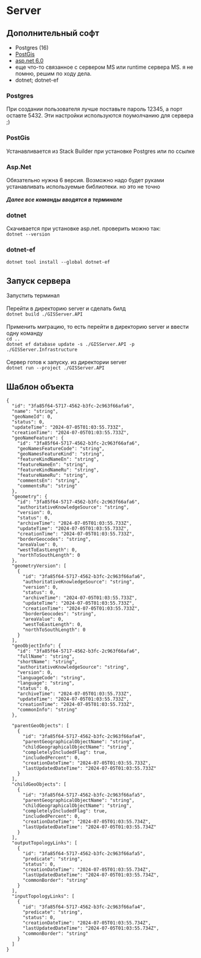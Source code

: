 # Server
## Дополнительный софт
- Postgres (16)
- [PostGis](https://download.osgeo.org/postgis/windows/pg16/)
- [asp.net 6.0](https://dotnet.microsoft.com/ru-ru/download/dotnet/6.0)
- еще что-то связанное с сервером MS или runtime сервера MS. я не помню, решим по ходу дела.
- dotnet; dotnet-ef
 
### Postgres
При создании пользователя лучше поставьте пароль 12345, а порт оставте 5432. Эти настройки используются поумолчанию для сервера ;)

### PostGis
Устанавливается из Stack Builder при установке Postgres или по ссылке

### Asp.Net
Обязательно нужна 6 версия. Возможно надо будет руками устанавливать используемые библиотеки. но это не точно
\
\
***Далее все команды вводятся в терминале***

### dotnet
Скачивается при установке asp.net. проверить можно так:\
`dotnet --version`

### dotnet-ef

`dotnet tool install --global dotnet-ef`

## Запуск сервера
Запустить терминал\
\
Перейти в директорию server и сделать билд \
`dotnet build ./GISServer.API`\
\
Применить миграцию, то есть перейти в директорию server и ввести одну команду\
`cd ..`\
`dotnet ef database update -s ./GISServer.API -p ./GISServer.Infrastructure`\
\
Сервер готов к запуску. из директории server\
`dotnet run --project ./GISServer.API`

## Шаблон объекта
```
{
  "id": "3fa85f64-5717-4562-b3fc-2c963f66afa6",
  "name": "string",
  "geoNameId": 0,
  "status": 0,
  "updateTime": "2024-07-05T01:03:55.733Z",
  "creationTime": "2024-07-05T01:03:55.733Z",
  "geoNameFeature": {
    "id": "3fa85f64-5717-4562-b3fc-2c963f66afa6",
    "geoNamesFeatureCode": "string",
    "geoNamesFeatureKind": "string",
    "featureKindNameEn": "string",
    "featureNameEn": "string",
    "featureKindNameRu": "string",
    "featureNameRu": "string",
    "commentsEn": "string",
    "commentsRu": "string"
  },
  "geometry": {
    "id": "3fa85f64-5717-4562-b3fc-2c963f66afa6",
    "authoritativeKnowledgeSource": "string",
    "version": 0,
    "status": 0,
    "archiveTime": "2024-07-05T01:03:55.733Z",
    "updateTime": "2024-07-05T01:03:55.733Z",
    "creationTime": "2024-07-05T01:03:55.733Z",
    "borderGeocodes": "string",
    "areaValue": 0,
    "westToEastLength": 0,
    "northToSouthLength": 0
  },
  "geometryVersion": [
    {
      "id": "3fa85f64-5717-4562-b3fc-2c963f66afa6",
      "authoritativeKnowledgeSource": "string",
      "version": 0,
      "status": 0,
      "archiveTime": "2024-07-05T01:03:55.733Z",
      "updateTime": "2024-07-05T01:03:55.733Z",
      "creationTime": "2024-07-05T01:03:55.733Z",
      "borderGeocodes": "string",
      "areaValue": 0,
      "westToEastLength": 0,
      "northToSouthLength": 0
    }
  ],
  "geoObjectInfo": {
    "id": "3fa85f64-5717-4562-b3fc-2c963f66afa6",
    "fullName": "string",
    "shortName": "string",
    "authoritativeKnowledgeSource": "string",
    "version": 0,
    "languageCode": "string",
    "language": "string",
    "status": 0,
    "archiveTime": "2024-07-05T01:03:55.733Z",
    "updateTime": "2024-07-05T01:03:55.733Z",
    "creationTime": "2024-07-05T01:03:55.733Z",
    "commonInfo": "string"
  },
  
  "parentGeoObjects": [
    {
      "id": "3fa85f64-5717-4562-b3fc-2c963f66afa4",
      "parentGeographicalObjectName": "string",
      "childGeographicalObjectName": "string",
      "completelyIncludedFlag": true,
      "includedPercent": 0,
      "creationDateTime": "2024-07-05T01:03:55.733Z",
      "lastUpdatedDateTime": "2024-07-05T01:03:55.733Z"
    }
  ],
  "childGeoObjects": [
    {
      "id": "3fa85f64-5717-4562-b3fc-2c963f66afa5",
      "parentGeographicalObjectName": "string",
      "childGeographicalObjectName": "string",
      "completelyIncludedFlag": true,
      "includedPercent": 0,
      "creationDateTime": "2024-07-05T01:03:55.734Z",
      "lastUpdatedDateTime": "2024-07-05T01:03:55.734Z"
    }
  ],
  "outputTopologyLinks": [
    {
      "id": "3fa85f64-5717-4562-b3fc-2c963f66afa5",
      "predicate": "string",
      "status": 0,
      "creationDateTime": "2024-07-05T01:03:55.734Z",
      "lastUpdatedDateTime": "2024-07-05T01:03:55.734Z",
      "commonBorder": "string"
    }
  ],
  "inputTopologyLinks": [
    {
      "id": "3fa85f64-5717-4562-b3fc-2c963f66afa4",
      "predicate": "string",
      "status": 0,
      "creationDateTime": "2024-07-05T01:03:55.734Z",
      "lastUpdatedDateTime": "2024-07-05T01:03:55.734Z",
      "commonBorder": "string"
    }
  ]
}
```

